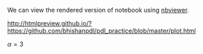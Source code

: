 We can view the rendered version of notebook using [nbviewer](http://nbviewer.ipython.org/github/bhishanpdl/pdl_practice/tree/master).

http://htmlpreview.github.io/?https://github.com/bhishanpdl/pdl_practice/blob/master/plot.html


$\alpha = 3$
